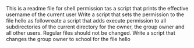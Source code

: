 This is a readme file for shell permission tas
a script that prints the effective username of the current user
Write a script that sets the permission to the file hello as followreate a script that adds execute permission to all subdirectories of the current directory for the owner, the group owner and all other users. Regular files should not be changed.
Write a script that changes the group owner to school for the file hello

